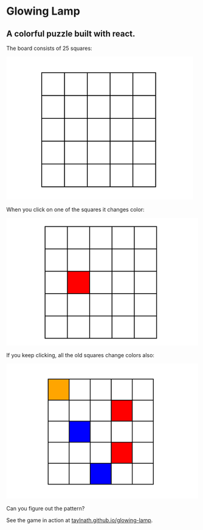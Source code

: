 # Glowing Lamp
## A colorful puzzle built with react. 

The board consists of 25 squares:

![The board](./images/board.png)

When you click on one of the squares it changes color:

![After clicking](./images/board1.png)

If you keep clicking, all the old squares change colors also:

![More clicking](./images/board2.png)

Can you figure out the pattern?

See the game in action at [taylnath.github.io/glowing-lamp](http://taylnath.github.io/glowing-lamp).
